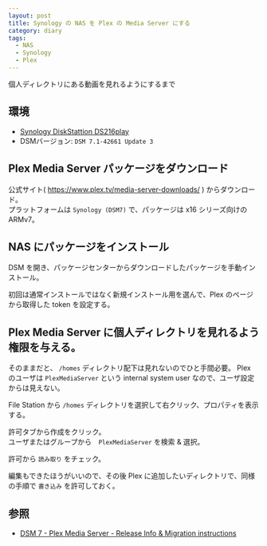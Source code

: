 ```yaml
---
layout: post
title: Synology の NAS を Plex の Media Server にする
category: diary
tags:
  - NAS
  - Synology
  - Plex
---
```


個人ディレクトリにある動画を見れるようにするまで

## 環境

- [Synology DiskStattion DS216play](https://amzn.to/3P8TjJh)
- DSMバージョン: `DSM 7.1-42661 Update 3`

## Plex Media Server パッケージをダウンロード

公式サイト( https://www.plex.tv/media-server-downloads/ ) からダウンロード。  
プラットフォームは `Synology (DSM7)` で、パッケージは x16 シリーズ向けの ARMv7。

## NAS にパッケージをインストール

DSM を開き、パッケージセンターからダウンロードしたパッケージを手動インストール。

初回は通常インストールではなく新規インストール用を選んで、Plex のページから取得した token を設定する。

## Plex Media Server に個人ディレクトリを見れるよう権限を与える。

そのままだと、 `/homes` ディレクトリ配下は見れないのでひと手間必要。
Plex のユーザは `PlexMediaServer` という internal system user なので、ユーザ設定からは見えない。

File Station から `/homes` ディレクトリを選択して右クリック、プロパティを表示する。

許可タブから作成をクリック。  
ユーザまたはグループから　`PlexMediaServer` を検索 & 選択。  

許可から `読み取り` をチェック。

編集もできたほうがいいので、その後 Plex に追加したいディレクトリで、同様の手順で `書き込み` を許可しておく。

## 参照

- [DSM 7 - Plex Media Server - Release Info & Migration instructions](https://forums.plex.tv/t/dsm-7-plex-media-server-release-info-migration-instructions/653717/18)
